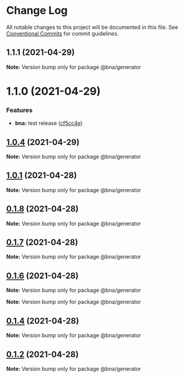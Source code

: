 # Change Log

All notable changes to this project will be documented in this file.
See [Conventional Commits](https://conventionalcommits.org) for commit guidelines.

## 1.1.1 (2021-04-29)

**Note:** Version bump only for package @bna/generator





# 1.1.0 (2021-04-29)


### Features

* **bna:** test release ([cf5cc4e](https://github.com/robot-ux/bna/commit/cf5cc4ec2d0460fb9cc019049920cab673b4f946))





## [1.0.4](https://github.com/robot-ux/bna/compare/v1.0.3...v1.0.4) (2021-04-29)

**Note:** Version bump only for package @bna/generator





## [1.0.1](https://github.com/robot-ux/bna/compare/v0.1.8...v1.0.1) (2021-04-28)

**Note:** Version bump only for package @bna/generator





## [0.1.8](https://github.com/robot-ux/bna/compare/v0.1.5...v0.1.8) (2021-04-28)

**Note:** Version bump only for package @bna/generator





## [0.1.7](https://github.com/robot-ux/bna/compare/v0.1.5...v0.1.7) (2021-04-28)

**Note:** Version bump only for package @bna/generator





## [0.1.6](https://github.com/robot-ux/bna/compare/v0.1.5...v0.1.6) (2021-04-28)

**Note:** Version bump only for package @bna/generator







**Note:** Version bump only for package @bna/generator





## [0.1.4](https://github.com/robot-ux/bna/compare/v0.1.5...v0.1.4) (2021-04-28)

**Note:** Version bump only for package @bna/generator





## [0.1.2](https://github.com/robot-ux/bna/compare/v0.3.0...v0.1.2) (2021-04-28)

**Note:** Version bump only for package @bna/generator
